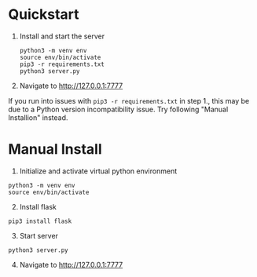 # Quickstart

1. Install and start the server

   ```
   python3 -m venv env
   source env/bin/activate
   pip3 -r requirements.txt
   python3 server.py
   ```

2. Navigate to http://127.0.0.1:7777

If you run into issues with `pip3 -r requirements.txt` in step 1., this may be due to a Python version incompatibility issue. Try following "Manual Installion" instead.

# Manual Install

1. Initialize and activate virtual python environment

```
python3 -m venv env
source env/bin/activate
```

2. Install flask

```
pip3 install flask
```

3. Start server

```
python3 server.py
```

4. Navigate to http://127.0.0.1:7777
